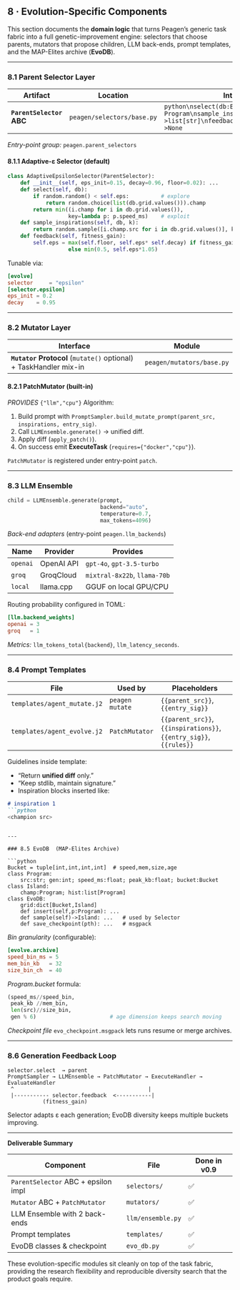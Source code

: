 ## 8 · Evolution-Specific Components

This section documents the **domain logic** that turns Peagen’s generic task
fabric into a full genetic-improvement engine: selectors that choose parents,
mutators that propose children, LLM back-ends, prompt templates, and the
MAP-Elites archive (**EvoDB**).

---

### 8.1 Parent Selector Layer

| Artifact                 | Location                   | Interface                                                                                                           |
| ------------------------ | -------------------------- | ------------------------------------------------------------------------------------------------------------------- |
| **`ParentSelector` ABC** | `peagen/selectors/base.py` | `python\nselect(db:EvoDB) -> Program\nsample_inspirations(db,k:int)->list[str]\nfeedback(fitness_gain:float)->None` |

*Entry-point group:* `peagen.parent_selectors`

#### 8.1.1 Adaptive-ε Selector (default)

```python
class AdaptiveEpsilonSelector(ParentSelector):
    def __init__(self, eps_init=0.15, decay=0.96, floor=0.02): ...
    def select(self, db):
        if random.random() < self.eps:          # explore
            return random.choice(list(db.grid.values())).champ
        return min((i.champ for i in db.grid.values()),
                   key=lambda p: p.speed_ms)    # exploit
    def sample_inspirations(self, db, k):
        return random.sample([i.champ.src for i in db.grid.values()], k)
    def feedback(self, fitness_gain):
        self.eps = max(self.floor, self.eps* self.decay) if fitness_gain>0 \
                   else min(0.5, self.eps*1.05)
```

Tunable via:

```toml
[evolve]
selector     = "epsilon"
[selector.epsilon]
eps_init = 0.2
decay    = 0.95
```

---

### 8.2 Mutator Layer

| Interface                                                         | Module                    |
| ----------------------------------------------------------------- | ------------------------- |
| **`Mutator` Protocol** (`mutate()` optional) + TaskHandler mix-in | `peagen/mutators/base.py` |

#### 8.2.1 PatchMutator (built-in)

*PROVIDES* `{"llm","cpu"}`
Algorithm:

1. Build prompt with `PromptSampler.build_mutate_prompt(parent_src, inspirations, entry_sig)`.
2. Call `LLMEnsemble.generate()` → unified diff.
3. Apply diff (`apply_patch()`).
4. On success emit **ExecuteTask** (`requires={"docker","cpu"}`).

`PatchMutator` is registered under entry-point `patch`.

---

### 8.3 LLM Ensemble

```python
child = LLMEnsemble.generate(prompt,
                             backend="auto",
                             temperature=0.7,
                             max_tokens=4096)
```

*Back-end adapters* (entry-point `peagen.llm_backends`)

| Name     | Provider   | Provides                     |
| -------- | ---------- | ---------------------------- |
| `openai` | OpenAI API | `gpt-4o`, `gpt-3.5-turbo`    |
| `groq`   | GroqCloud  | `mixtral-8x22b`, `llama-70b` |
| `local`  | llama.cpp  | GGUF on local GPU/CPU        |

Routing probability configured in TOML:

```toml
[llm.backend_weights]
openai = 3
groq   = 1
```

*Metrics:* `llm_tokens_total{backend}`, `llm_latency_seconds`.

---

### 8.4 Prompt Templates

| File                        | Used by         | Placeholders                                                       |
| --------------------------- | --------------- | ------------------------------------------------------------------ |
| `templates/agent_mutate.j2` | `peagen mutate` | `{{parent_src}}`, `{{entry_sig}}`                                  |
| `templates/agent_evolve.j2` | `PatchMutator`  | `{{parent_src}}`, `{{inspirations}}`, `{{entry_sig}}`, `{{rules}}` |

Guidelines inside template:

* “Return **unified diff** only.”
* “Keep stdlib, maintain signature.”
* Inspiration blocks inserted like:

````markdown
# inspiration 1
```python
<champion src>
````

````

---

### 8.5 EvoDB  (MAP-Elites Archive)

```python
Bucket = tuple[int,int,int,int]  # speed,mem,size,age
class Program:
    src:str; gen:int; speed_ms:float; peak_kb:float; bucket:Bucket
class Island:
    champ:Program; hist:list[Program]
class EvoDB:
    grid:dict[Bucket,Island]
    def insert(self,p:Program): ...
    def sample(self)->Island: ...   # used by Selector
    def save_checkpoint(pth): ...   # msgpack
````

*Bin granularity* (configurable):

```toml
[evolve.archive]
speed_bin_ms = 5
mem_bin_kb   = 32
size_bin_ch  = 40
```

*Program.bucket* formula:

```python
(speed_ms//speed_bin,
 peak_kb //mem_bin,
 len(src)//size_bin,
 gen % 6)                       # age dimension keeps search moving
```

*Checkpoint file* `evo_checkpoint.msgpack` lets runs resume or merge archives.

---

### 8.6 Generation Feedback Loop

```
selector.select  → parent
PromptSampler → LLMEnsemble → PatchMutator → ExecuteHandler → EvaluateHandler
 ^                                          |
 |----------- selector.feedback  <-----------|
           (fitness_gain)
```

Selector adapts ε each generation; EvoDB diversity keeps multiple buckets improving.

---

**Deliverable Summary**

| Component                           | File              | Done in v0.9 |
| ----------------------------------- | ----------------- | ------------ |
| `ParentSelector` ABC + epsilon impl | `selectors/`      | ✅            |
| `Mutator` ABC + `PatchMutator`      | `mutators/`       | ✅            |
| LLM Ensemble with 2 back-ends       | `llm/ensemble.py` | ✅            |
| Prompt templates                    | `templates/`      | ✅            |
| EvoDB classes & checkpoint          | `evo_db.py`       | ✅            |

These evolution-specific modules sit cleanly on top of the task fabric,
providing the research flexibility and reproducible diversity search that the
product goals require.
